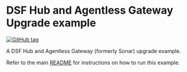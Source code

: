 # DSF Hub and Agentless Gateway Upgrade example
[![GitHub tag](https://img.shields.io/github/v/tag/imperva/dsfkit.svg)](https://github.com/imperva/dsfkit/tags)

A DSF Hub and Agentless Gateway (formerly Sonar) upgrade example.

Refer to the main [README](https://github.com/imperva/dsfkit#upgrade) for instructions on how to run this example.
